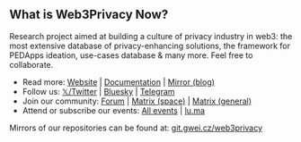 ## What is Web3Privacy Now?

Research project aimed at building a culture of privacy industry in web3: the most extensive database of privacy-enhancing solutions, the framework for PEDApps ideation, use-cases database & many more. Feel free to collaborate.

- Read more: [Website](http://web3privacy.info/) | [Documentation](https://docs.web3privacy.info/) | [Mirror (blog)](https://mirror.xyz/0x0f1F3DAf416B74DB3DE55Eb4D7513a80F4841073/)
- Follow us: [𝕏/Twitter](http://twitter.com/web3privacy) | [Bluesky](https://staging.bsky.app/profile/web3privacy.info) | [Telegram](https://t.me/web3privacynow)
- Join our community: [Forum](https://forum.web3privacy.info/) | [Matrix (space)](https://matrix.to/#/#web3privacy:gwei.cz) | [Matrix (general)](https://matrix.to/#/#web3privacy:matrix.org)
- Attend or subscribe our events: [All events](https://web3privacy.info/events) | [lu.ma](https://lu.ma/web3privacy)

Mirrors of our repositories can be found at: [git.gwei.cz/web3privacy](https://git.gwei.cz/web3privacy)
